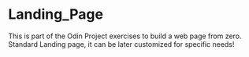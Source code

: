 # Landing_Page
This is part of the Odin Project exercises to build a web page from zero.
Standard Landing page, it can be later customized for specific needs!